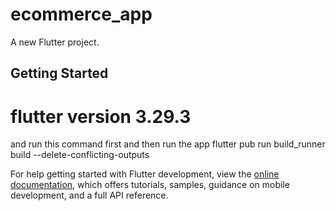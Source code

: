 # ecommerce_app

A new Flutter project.

## Getting Started

# flutter version 3.29.3
and run this command first and then run the app
flutter pub run build_runner build --delete-conflicting-outputs


For help getting started with Flutter development, view the
[online documentation](https://docs.flutter.dev/), which offers tutorials,
samples, guidance on mobile development, and a full API reference.
